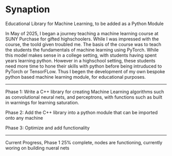 # Synaption
Educational Library for Machine Learning, to be added as a Python Module


In May of 2025, I began a journey teaching a machine learning course at SUNY Purchase for gifted highschoolers. While I was impressed with the course, the toold given troubled me. 
The basis of the course was to teach the students the fundamentals of machine learning using PyTorch. While this model makes sense in a college setting, with students having spent years
learning python. However in a highschool setting, these students need more time to hone their skills with python before being intruduced to PyTorch or TensorFLow. Thus I begen the development 
of my own bespoke python based machine learning module, for educational purposes. 


_______________________________________________________________________________________________________________________________________________________________________________________


Phase 1: 
Write a C++ library for creating Machine Learning algorithms such as convolutional neural nets, and perceptrons, with functions such as built in warnings for learning saturation.

Phase 2:
Add the C++ library into a python module that can be imported onto any machine

Phase 3:
Optimize and add functionality

_______________________________________________________________________________________________________________________________________________________________________________________

Current Progress, Phase 1 25% complete, nodes are functioning, currently woring on building nueral nets


